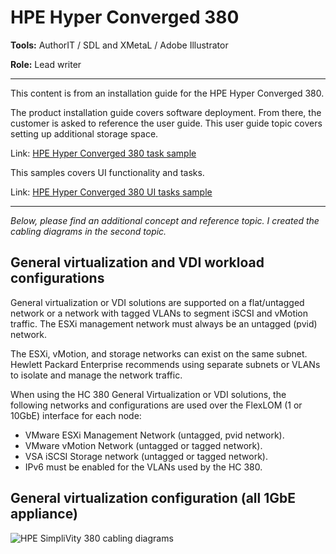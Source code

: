 # HPE Hyper Converged 380

**Tools:** AuthorIT / SDL and XMetaL / Adobe Illustrator

**Role:** Lead writer

------

This content is from an installation guide for the HPE Hyper Converged 380.



The product installation guide covers software deployment. From there, the customer is asked to reference the user guide. This user guide topic covers setting up additional storage space.

Link: [HPE Hyper Converged 380 task sample](https://chriskpeterson.github.io/vuepress2/public/HC380UG.pdf)



This samples covers UI functionality and tasks.

Link: [HPE Hyper Converged 380 UI tasks sample](https://chriskpeterson.github.io/vuepress2/public/HC380_VM_UI.pdf)

------



*Below, please find an additional concept and reference topic. I created the cabling diagrams in the second topic.*

 ## General virtualization and VDI workload configurations 

General virtualization or VDI solutions are supported on a flat/untagged network or a network with tagged VLANs to segment iSCSI and vMotion traffic. The ESXi management network must always be an untagged (pvid) network. 

The ESXi, vMotion, and storage networks can exist on the same subnet. Hewlett Packard Enterprise recommends using separate subnets or VLANs to isolate and manage the network traffic. 

When using the HC 380 General Virtualization or VDI solutions, the following networks and configurations are used over the FlexLOM (1 or 10GbE) interface for each node:

 * VMware ESXi Management Network (untagged, pvid network).  
 * VMware vMotion Network (untagged or tagged network). 
 * VSA iSCSI Storage network (untagged or tagged network). 
 * IPv6 must be enabled for the VLANs used by the HC 380. 


 ## General virtualization configuration (all 1GbE appliance)

![HPE SimpliVity 380 cabling diagrams](https://chriskpeterson.github.io/vuepress2/public/hc380_cabling_diagrams.PNG)





